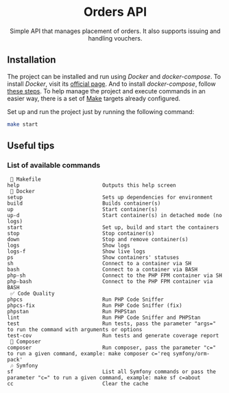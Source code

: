 <div align="center">

# Orders API
Simple API that manages placement of orders. It also supports issuing and handling vouchers.

</div>

## Installation

The project can be installed and run using *Docker* and *docker-compose*.
To install *Docker*, visit its [official page](https://docs.docker.com/engine/install/).
And to install *docker-compose*, follow [these steps](https://docs.docker.com/compose/install/).
To help manage the project and execute commands in an easier way,
there is a set of [Make](https://www.gnu.org/software/make/) targets already configured.

Set up and run the project just by running the following command:

```sh
make start
```

## Useful tips

### List of available commands

```text
 👷 Makefile               
help                           Outputs this help screen
 🐳 Docker                 
setup                          Sets up dependencies for environment
build                          Builds container(s)
up                             Start container(s)
up-d                           Start container(s) in detached mode (no logs)
start                          Set up, build and start the containers
stop                           Stop container(s)
down                           Stop and remove container(s)
logs                           Show logs
logs-f                         Show live logs
ps                             Show containers' statuses
sh                             Connect to a container via SH
bash                           Connect to a container via BASH
php-sh                         Connect to the PHP FPM container via SH
php-bash                       Connect to the PHP FPM container via BASH
 ✅ Code Quality            
phpcs                          Run PHP Code Sniffer
phpcs-fix                      Run PHP Code Sniffer (fix)
phpstan                        Run PHPStan
lint                           Run PHP Code Sniffer and PHPStan
test                           Run tests, pass the parameter "args=" to run the command with arguments or options
test-cov                       Run tests and generate coverage report
 🧙 Composer               
composer                       Run composer, pass the parameter "c=" to run a given command, example: make composer c='req symfony/orm-pack'
 🎶 Symfony                
sf                             List all Symfony commands or pass the parameter "c=" to run a given command, example: make sf c=about
cc                             Clear the cache
```
